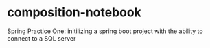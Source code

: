 # composition-notebook
Spring Practice One: initilizing a spring boot project with the ability to connect to a SQL server
